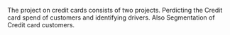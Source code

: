 The project on credit cards consists of two projects.
Perdicting the Credit card spend of customers and identifying drivers.
Also Segmentation of Credit card customers.
